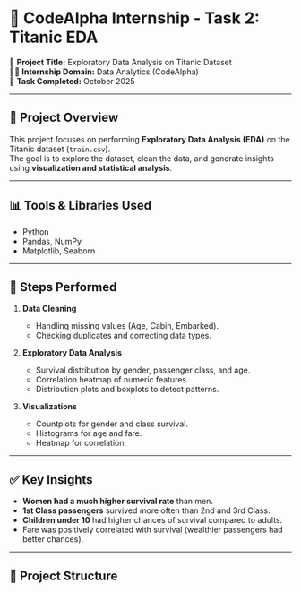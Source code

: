 # 🚢 CodeAlpha Internship - Task 2: Titanic EDA  

📌 **Project Title:** Exploratory Data Analysis on Titanic Dataset  
👩‍💻 **Internship Domain:** Data Analytics (CodeAlpha)  
📅 **Task Completed:** October 2025  

---

## 🔎 Project Overview
This project focuses on performing **Exploratory Data Analysis (EDA)** on the Titanic dataset (`train.csv`).  
The goal is to explore the dataset, clean the data, and generate insights using **visualization and statistical analysis**.  

---

## 📊 Tools & Libraries Used
- Python  
- Pandas, NumPy  
- Matplotlib, Seaborn  

---

## 🚀 Steps Performed
1. **Data Cleaning**
   - Handling missing values (Age, Cabin, Embarked).  
   - Checking duplicates and correcting data types.  

2. **Exploratory Data Analysis**
   - Survival distribution by gender, passenger class, and age.  
   - Correlation heatmap of numeric features.  
   - Distribution plots and boxplots to detect patterns.  

3. **Visualizations**
   - Countplots for gender and class survival.  
   - Histograms for age and fare.  
   - Heatmap for correlation.  

---

## ✅ Key Insights
- **Women had a much higher survival rate** than men.  
- **1st Class passengers** survived more often than 2nd and 3rd Class.  
- **Children under 10** had higher chances of survival compared to adults.  
- Fare was positively correlated with survival (wealthier passengers had better chances).  

---

## 📂 Project Structure
